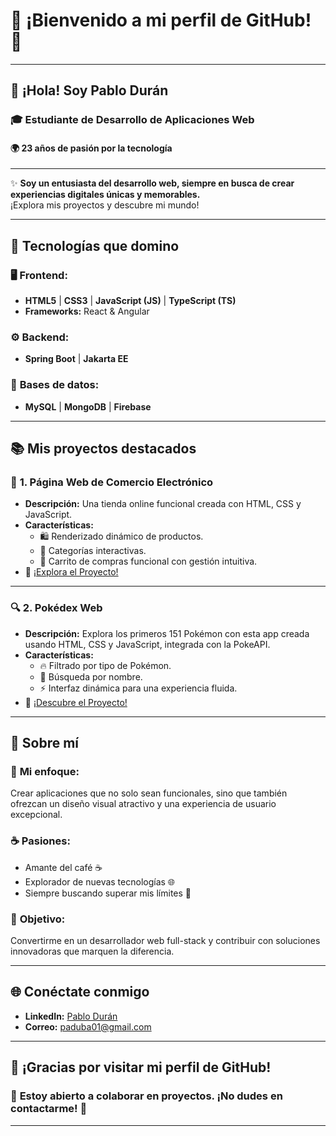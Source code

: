# 🌟 **¡Bienvenido a mi perfil de GitHub!** 🌟

---

## 👋 **¡Hola! Soy Pablo Durán**  
### 🎓 **Estudiante de Desarrollo de Aplicaciones Web**  
#### 🌍 **23 años de pasión por la tecnología**

---

✨ **Soy un entusiasta del desarrollo web, siempre en busca de crear experiencias digitales únicas y memorables.**  
¡Explora mis proyectos y descubre mi mundo!

---

## 🚀 **Tecnologías que domino**

### 🖥️ **Frontend:**
- **HTML5** | **CSS3** | **JavaScript (JS)** | **TypeScript (TS)**
- **Frameworks:** React & Angular

### ⚙️ **Backend:**
- **Spring Boot** | **Jakarta EE**

### 💾 **Bases de datos:**
- **MySQL** | **MongoDB** | **Firebase**

---

## 📚 **Mis proyectos destacados**

### 🛒 **1. Página Web de Comercio Electrónico**  
- **Descripción:** Una tienda online funcional creada con HTML, CSS y JavaScript.
- **Características:**
  - 🛍️ Renderizado dinámico de productos.
  - 📂 Categorías interactivas.
  - 🛒 Carrito de compras funcional con gestión intuitiva.
- 🔗 [¡Explora el Proyecto!](https://github.com/Pablodb22/PaginaWeb)

---

### 🔍 **2. Pokédex Web**  
- **Descripción:** Explora los primeros 151 Pokémon con esta app creada usando HTML, CSS y JavaScript, integrada con la PokeAPI.
- **Características:**
  - 🔥 Filtrado por tipo de Pokémon.
  - 🔎 Búsqueda por nombre.
  - ⚡ Interfaz dinámica para una experiencia fluida.
- 🔗 [¡Descubre el Proyecto!](https://github.com/Pablodb22/PokeDex)

---

## 🧩 **Sobre mí**

### 🎨 **Mi enfoque:**
Crear aplicaciones que no solo sean funcionales, sino que también ofrezcan un diseño visual atractivo y una experiencia de usuario excepcional.

### ☕ **Pasiones:**
- Amante del café ☕
- Explorador de nuevas tecnologías 🌐
- Siempre buscando superar mis límites 🚀

### 🌟 **Objetivo:**
Convertirme en un desarrollador web full-stack y contribuir con soluciones innovadoras que marquen la diferencia.

---

## 🌐 **Conéctate conmigo** 

- **LinkedIn:** [Pablo Durán](https://www.linkedin.com/in/pablo-dur%C3%A1n-ballesteros-17b036265/)  
- **Correo:** [paduba01@gmail.com](mailto:paduba01@gmail.com)  

---

## 🎉 **¡Gracias por visitar mi perfil de GitHub!** 

### 🤝 **Estoy abierto a colaborar en proyectos. ¡No dudes en contactarme!** 🌟

---
